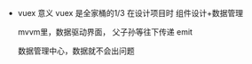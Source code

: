 -   vuex 意义
    vuex 是全家桶的1/3
    在设计项目时 组件设计+数据管理

    mvvm里，数据驱动界面，
    父子孙等往下传递 emit

    数据管理中心，数据就不会出问题